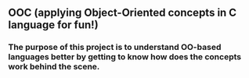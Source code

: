 ## OOC (applying Object-Oriented concepts in C language for fun!)

### The purpose of this project is to understand OO-based languages better by getting to know how does the concepts work behind the scene.